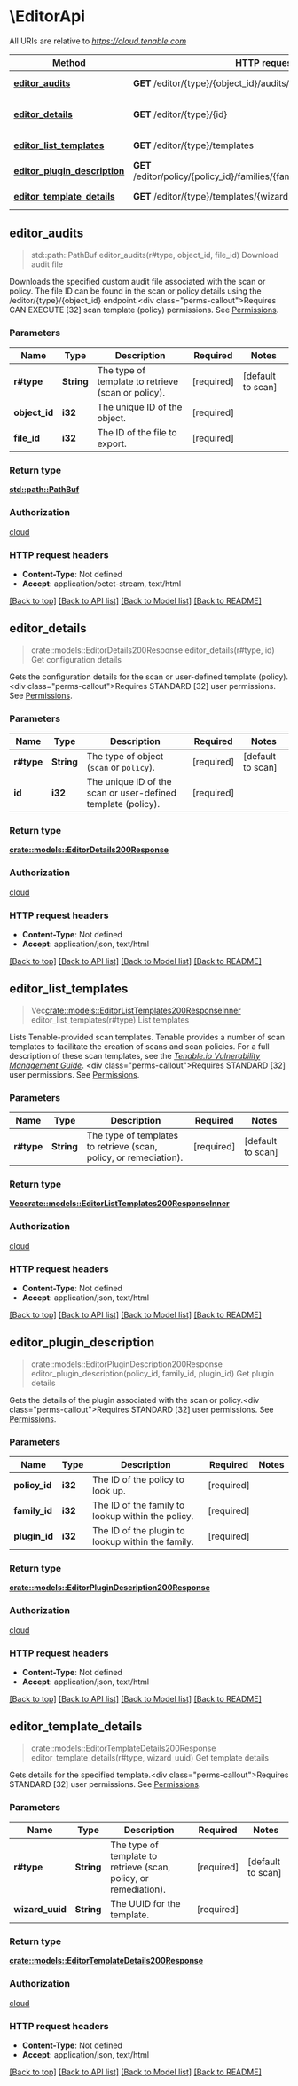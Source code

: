 # \EditorApi

All URIs are relative to *https://cloud.tenable.com*

Method | HTTP request | Description
------------- | ------------- | -------------
[**editor_audits**](EditorApi.md#editor_audits) | **GET** /editor/{type}/{object_id}/audits/{file_id} | Download audit file
[**editor_details**](EditorApi.md#editor_details) | **GET** /editor/{type}/{id} | Get configuration details
[**editor_list_templates**](EditorApi.md#editor_list_templates) | **GET** /editor/{type}/templates | List templates
[**editor_plugin_description**](EditorApi.md#editor_plugin_description) | **GET** /editor/policy/{policy_id}/families/{family_id}/plugins/{plugin_id} | Get plugin details
[**editor_template_details**](EditorApi.md#editor_template_details) | **GET** /editor/{type}/templates/{wizard_uuid} | Get template details



## editor_audits

> std::path::PathBuf editor_audits(r#type, object_id, file_id)
Download audit file

Downloads the specified custom audit file associated with the scan or policy. The file ID can be found in the scan or policy details using the /editor/{type}/{object_id} endpoint.<div class=\"perms-callout\">Requires CAN EXECUTE [32] scan template (policy) permissions. See [Permissions](doc:permissions).</div>

### Parameters


Name | Type | Description  | Required | Notes
------------- | ------------- | ------------- | ------------- | -------------
**r#type** | **String** | The type of template to retrieve (scan or policy). | [required] |[default to scan]
**object_id** | **i32** | The unique ID of the object. | [required] |
**file_id** | **i32** | The ID of the file to export. | [required] |

### Return type

[**std::path::PathBuf**](std::path::PathBuf.md)

### Authorization

[cloud](../README.md#cloud)

### HTTP request headers

- **Content-Type**: Not defined
- **Accept**: application/octet-stream, text/html

[[Back to top]](#) [[Back to API list]](../README.md#documentation-for-api-endpoints) [[Back to Model list]](../README.md#documentation-for-models) [[Back to README]](../README.md)


## editor_details

> crate::models::EditorDetails200Response editor_details(r#type, id)
Get configuration details

Gets the configuration details for the scan or user-defined template (policy).<div class=\"perms-callout\">Requires STANDARD [32] user permissions. See [Permissions](doc:permissions).</div>

### Parameters


Name | Type | Description  | Required | Notes
------------- | ------------- | ------------- | ------------- | -------------
**r#type** | **String** | The type of object (`scan` or `policy`). | [required] |[default to scan]
**id** | **i32** | The unique ID of the scan or user-defined template (policy). | [required] |

### Return type

[**crate::models::EditorDetails200Response**](editor_details_200_response.md)

### Authorization

[cloud](../README.md#cloud)

### HTTP request headers

- **Content-Type**: Not defined
- **Accept**: application/json, text/html

[[Back to top]](#) [[Back to API list]](../README.md#documentation-for-api-endpoints) [[Back to Model list]](../README.md#documentation-for-models) [[Back to README]](../README.md)


## editor_list_templates

> Vec<crate::models::EditorListTemplates200ResponseInner> editor_list_templates(r#type)
List templates

Lists Tenable-provided scan templates. Tenable provides a number of scan templates to facilitate the creation of scans and scan policies. For a full description of these scan templates, see the [*Tenable.io Vulnerability Management Guide*](https://docs.tenable.com/vulnerability-management/Content/Scans/Templates.htm). <div class=\"perms-callout\">Requires STANDARD [32] user permissions. See [Permissions](doc:permissions).</div>

### Parameters


Name | Type | Description  | Required | Notes
------------- | ------------- | ------------- | ------------- | -------------
**r#type** | **String** | The type of templates to retrieve (scan, policy, or remediation). | [required] |[default to scan]

### Return type

[**Vec<crate::models::EditorListTemplates200ResponseInner>**](editor_list_templates_200_response_inner.md)

### Authorization

[cloud](../README.md#cloud)

### HTTP request headers

- **Content-Type**: Not defined
- **Accept**: application/json, text/html

[[Back to top]](#) [[Back to API list]](../README.md#documentation-for-api-endpoints) [[Back to Model list]](../README.md#documentation-for-models) [[Back to README]](../README.md)


## editor_plugin_description

> crate::models::EditorPluginDescription200Response editor_plugin_description(policy_id, family_id, plugin_id)
Get plugin details

Gets the details of the plugin associated with the scan or policy.<div class=\"perms-callout\">Requires STANDARD [32] user permissions. See [Permissions](doc:permissions).</div>

### Parameters


Name | Type | Description  | Required | Notes
------------- | ------------- | ------------- | ------------- | -------------
**policy_id** | **i32** | The ID of the policy to look up. | [required] |
**family_id** | **i32** | The ID of the family to lookup within the policy. | [required] |
**plugin_id** | **i32** | The ID of the plugin to lookup within the family. | [required] |

### Return type

[**crate::models::EditorPluginDescription200Response**](editor_plugin_description_200_response.md)

### Authorization

[cloud](../README.md#cloud)

### HTTP request headers

- **Content-Type**: Not defined
- **Accept**: application/json, text/html

[[Back to top]](#) [[Back to API list]](../README.md#documentation-for-api-endpoints) [[Back to Model list]](../README.md#documentation-for-models) [[Back to README]](../README.md)


## editor_template_details

> crate::models::EditorTemplateDetails200Response editor_template_details(r#type, wizard_uuid)
Get template details

Gets details for the specified template.<div class=\"perms-callout\">Requires STANDARD [32] user permissions. See [Permissions](doc:permissions).</div>

### Parameters


Name | Type | Description  | Required | Notes
------------- | ------------- | ------------- | ------------- | -------------
**r#type** | **String** | The type of template to retrieve (scan, policy, or remediation). | [required] |[default to scan]
**wizard_uuid** | **String** | The UUID for the template. | [required] |

### Return type

[**crate::models::EditorTemplateDetails200Response**](editor_template_details_200_response.md)

### Authorization

[cloud](../README.md#cloud)

### HTTP request headers

- **Content-Type**: Not defined
- **Accept**: application/json, text/html

[[Back to top]](#) [[Back to API list]](../README.md#documentation-for-api-endpoints) [[Back to Model list]](../README.md#documentation-for-models) [[Back to README]](../README.md)

